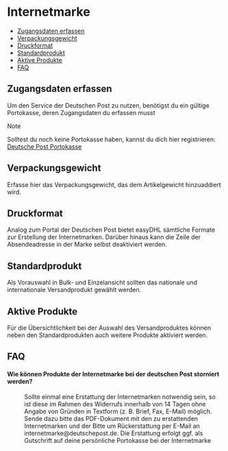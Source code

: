 # Internetmarke

-   [Zugangsdaten erfassen](#credentials)
-   [Verpackungsgewicht](#weight)
-   [Druckformat](#format)
-   [Standardprodukt](#product)
-   [Aktive Produkte](#active-products)
-   [FAQ](#faq)

<a name="credentials"></a>

## Zugangsdaten erfassen

Um den Service der Deutschen Post zu nutzen, benötigst du ein gültige Portokasse, deren Zugangsdaten du erfassen musst

> [!NOTE]
> Solltest du noch keine Portokasse haben, kannst du dich hier registrieren: [Deutsche Post Portokasse](https://portokasse.deutschepost.de/portokasse/#!/register/)

<a name="weight"></a>

## Verpackungsgewicht

Erfasse hier das Verpackungsgewicht, das dem Artikelgewicht hinzuaddiert wird.

<a name="format"></a>

## Druckformat

Analog zum Portal der Deutschen Post bietet easyDHL sämtliche Formate zur Erstellung der Internetmarken. Darüber hinaus kann die Zeile der Absendeadresse in der Marke selbst deaktiviert werden.

<a name="product"></a>

## Standardprodukt

Als Vorauswahl in Bulk- und Einzelansicht sollten das nationale und internationale Versandprodukt gewählt werden.

<a name="active-products"></a>

## Aktive Produkte

Für die Übersichtlichkeit bei der Auswahl des Versandproduktes können neben den Standardprodukten auch weitere Produkte aktiviert werden.

<a name="faq"></a>

## FAQ

<div class="faq-list">
<dl class="space-y-8">
<div>
<dt><h4>Wie können Produkte der Internetmarke bei der deutschen Post storniert werden?</h4></dt>
<dd>Sollte einmal eine Erstattung der Internetmarken notwendig sein, so ist diese im Rahmen des Widerrufs innerhalb von 14 Tagen ohne Angabe von Gründen in Textform (z. B. Brief, Fax, E-Mail) möglich. Sende dazu bitte das PDF-Dokument mit den zu erstattenden Internetmarken und der Bitte um Rückerstattung per E-Mail an internetmarke@deutschepost.de. Die Erstattung erfolgt ggf. als Gutschrift auf deine persönliche Portokasse bei der Internetmarke</dd>
</div>
</dl>
</div>
